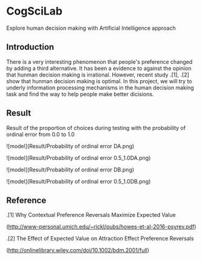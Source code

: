 # CogSciLab
Explore human decision making with Artificial Intelligence approach

## Introduction

There is a very interesting phenomenon that people's preference changed by adding a third alternative. It has been a evidence to against the opinion that hunman decision making is irrational. However, recent study .[1], .[2] show that hunman decision making is optimal. In this project, we will try to underly information processing mechanisms in the human decision making task and find the way to help people make better dicisions.

## Result

Result of the proportion of choices during testing with the probability of ordinal error from 0.0 to 1.0

![model](Result/Probability of ordinal error DA.png)

![model](Result/Probability of ordinal error 0.5_1.0DA.png)

![model](Result/Probability of ordinal error DB.png)

![model](Result/Probability of ordinal error 0.5_1.0DB.png)

## Reference

.[1] Why Contextual Preference Reversals Maximize Expected Value 

(http://www-personal.umich.edu/~rickl/pubs/howes-et-al-2016-psyrev.pdf)

.[2] The Effect of Expected Value on Attraction Effect Preference Reversals 

(http://onlinelibrary.wiley.com/doi/10.1002/bdm.2001/full)
